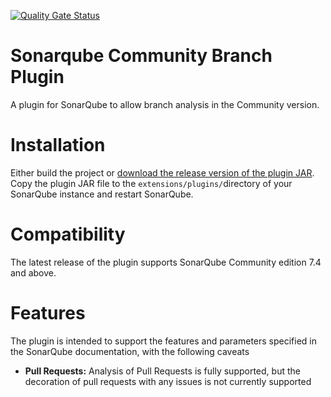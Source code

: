 [![Quality Gate Status](https://sonarcloud.io/api/project_badges/measure?project=mc1arke_sonarqube-community-branch-plugin&metric=alert_status)](https://sonarcloud.io/dashboard?id=mc1arke_sonarqube-community-branch-plugin)

# Sonarqube Community Branch Plugin
A plugin for SonarQube to allow branch analysis in the Community version.

# Installation
Either build the project or [download the release version of the plugin JAR](https://github.com/mc1arke/sonarqube-community-branch-plugin/releases). Copy the plugin JAR file to the `extensions/plugins/`directory of your SonarQube instance and restart SonarQube.

# Compatibility
The latest release of the plugin supports SonarQube Community edition 7.4 and above.

# Features
The plugin is intended to support the features and parameters specified in the SonarQube documentation, with the following caveats
* __Pull Requests:__ Analysis of Pull Requests is fully supported, but the decoration of pull requests with any issues is not currently supported
